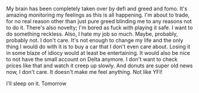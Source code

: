 My brain has been completely taken over by defi and greed and fomo. It's amazing monitoring my feelings as this is all happening. I'm about to trade, for no real reason other than just pure greed blinding me to any reasons not to do it. There's also novelty; I'm bored as fuck with playing it safe. I want to do something reckless. Also, I hate my job so much. Maybe, probably, probably not. I don't care. It's not enough to change my life and the only thing I would do with it is to buy a car that I don't even care about. Losing it in some blaze of idiocy would at least be entertaining. It would also be nice to not have the small account on Delta anymore. I don't want to check prices like that and watch it creep up slowly. And donuts are super old news now, I don't care. It doesn't make me feel anything. Not like YFI!

I'll sleep on it. Tomorrow
